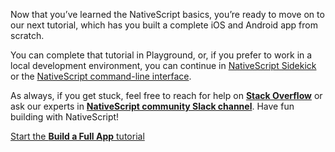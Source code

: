 Now that you’ve learned the NativeScript basics, you’re ready to move on to our next tutorial, which has you built a complete iOS and Android app from scratch.

You can complete that tutorial in Playground, or, if you prefer to work in a local development environment, you can continue in [NativeScript Sidekick](https://www.nativescript.org/nativescript-sidekick) or the [NativeScript command-line interface](https://docs.nativescript.org/angular/tutorial/ng-chapter-1).

As always, if you get stuck, feel free to reach for help on [**Stack Overflow**](https://stackoverflow.com/questions/tagged/nativescript) or ask our experts in [**NativeScript community Slack channel**](http://developer.telerik.com/wp-login.php?action=slack-invitation). Have fun building with NativeScript!

<a id="btn-next-tutorial" href="/?template=groceries-ng&tutorial=groceries-ng">Start the&nbsp;<strong>Build a Full App</strong>&nbsp;tutorial</a>
